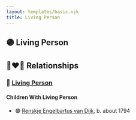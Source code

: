 ```yaml
---
layout: templates/basic.njk
title: Living Person
---
```

## 🟣 Living Person


## 👩‍❤️‍👨 Relationships

### 🔵 [Living Person](/people/8/81341914)

#### Children With Living Person
* 🟣 [Renskje Engelbartus van Dijk](/people/3/31673342), b. about 1794